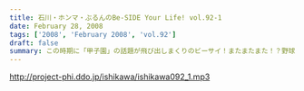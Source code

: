 ```yaml
---
title: 石川・ホンマ・ぶるんのBe-SIDE Your Life! vol.92-1
date: February 28, 2008
tags: ['2008', 'February 2008', 'vol.92']
draft: false
summary: この時期に「甲子園」の話題が飛び出しまくりのビーサイ！またまたまた！？野球トークに花が咲く・・・のですが、女性リスナーの方々にもわかりやすーい内容でお送りしている（つもり）なので、よろしくです。NAMAE
---
```


http://project-phi.ddo.jp/ishikawa/ishikawa092_1.mp3
